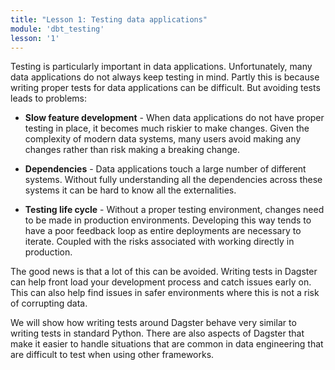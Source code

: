 ```yaml
---
title: "Lesson 1: Testing data applications"
module: 'dbt_testing'
lesson: '1'
---
```


Testing is particularly important in data applications. Unfortunately, many data applications do not always keep testing in mind. Partly this is because writing proper tests for data applications can be difficult. But avoiding tests leads to problems:

- **Slow feature development** - When data applications do not have proper testing in place, it becomes much riskier to make changes. Given the complexity of modern data systems, many users avoid making any changes rather than risk making a breaking change.

- **Dependencies** - Data applications touch a large number of different systems. Without fully understanding all the dependencies across these systems it can be hard to know all the externalities.

- **Testing life cycle** - Without a proper testing environment, changes need to be made in production environments. Developing this way tends to have a poor feedback loop as entire deployments are necessary to iterate. Coupled with the risks associated with working directly in production.

The good news is that a lot of this can be avoided. Writing tests in Dagster can help front load your development process and catch issues early on. This can also help find issues in safer environments where this is not a risk of corrupting data.

We will show how writing tests around Dagster behave very similar to writing tests in standard Python. There are also aspects of Dagster that make it easier to handle situations that are common in data engineering that are difficult to test when using other frameworks.
